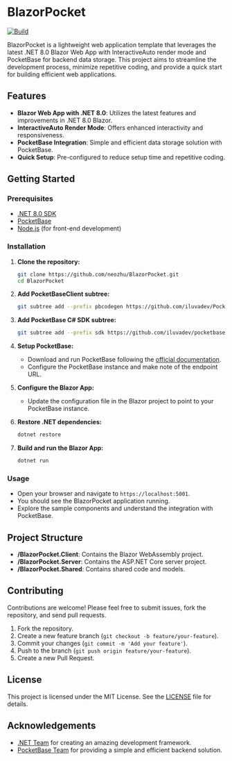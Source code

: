 # BlazorPocket

[![Build](https://github.com/neozhu/BlazorPocketApp/actions/workflows/dotnet.yml/badge.svg)](https://github.com/neozhu/BlazorPocketApp/actions/workflows/dotnet.yml)


BlazorPocket is a lightweight web application template that leverages the latest .NET 8.0 Blazor Web App with InteractiveAuto render mode and PocketBase for backend data storage. This project aims to streamline the development process, minimize repetitive coding, and provide a quick start for building efficient web applications.

## Features
- **Blazor Web App with .NET 8.0**: Utilizes the latest features and improvements in .NET 8.0 Blazor.
- **InteractiveAuto Render Mode**: Offers enhanced interactivity and responsiveness.
- **PocketBase Integration**: Simple and efficient data storage solution with PocketBase.
- **Quick Setup**: Pre-configured to reduce setup time and repetitive coding.

## Getting Started

### Prerequisites
- [.NET 8.0 SDK](https://dotnet.microsoft.com/download/dotnet/8.0)
- [PocketBase](https://pocketbase.io/)
- [Node.js](https://nodejs.org/) (for front-end development)

### Installation


1. **Clone the repository:**
    ```sh
    git clone https://github.com/neozhu/BlazorPocket.git
    cd BlazorPocket
    ```
    
2. **Add PocketBaseClient subtree:**
    ```sh
    git subtree add --prefix pbcodegen https://github.com/iluvadev/PocketBaseClient.git main --squash
    ```

3. **Add PocketBase C# SDK subtree:**
    ```sh
    git subtree add --prefix sdk https://github.com/iluvadev/pocketbase-csharp-sdk.git master --squash
    ```

3. **Setup PocketBase:**
    - Download and run PocketBase following the [official documentation](https://pocketbase.io/docs/).
    - Configure the PocketBase instance and make note of the endpoint URL.

4. **Configure the Blazor App:**
    - Update the configuration file in the Blazor project to point to your PocketBase instance.

5. **Restore .NET dependencies:**
    ```sh
    dotnet restore
    ```

6. **Build and run the Blazor App:**
    ```sh
    dotnet run
    ```

### Usage
- Open your browser and navigate to `https://localhost:5001`.
- You should see the BlazorPocket application running.
- Explore the sample components and understand the integration with PocketBase.

## Project Structure
- **/BlazorPocket.Client**: Contains the Blazor WebAssembly project.
- **/BlazorPocket.Server**: Contains the ASP.NET Core server project.
- **/BlazorPocket.Shared**: Contains shared code and models.

## Contributing
Contributions are welcome! Please feel free to submit issues, fork the repository, and send pull requests.

1. Fork the repository.
2. Create a new feature branch (`git checkout -b feature/your-feature`).
3. Commit your changes (`git commit -m 'Add your feature'`).
4. Push to the branch (`git push origin feature/your-feature`).
5. Create a new Pull Request.

## License
This project is licensed under the MIT License. See the [LICENSE](LICENSE) file for details.

## Acknowledgements
- [.NET Team](https://dotnet.microsoft.com/) for creating an amazing development framework.
- [PocketBase Team](https://pocketbase.io/) for providing a simple and efficient backend solution.

